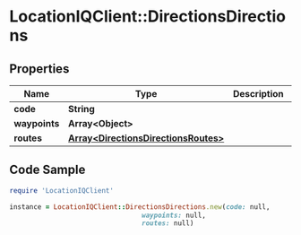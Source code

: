 # LocationIQClient::DirectionsDirections

## Properties

Name | Type | Description | Notes
------------ | ------------- | ------------- | -------------
**code** | **String** |  | [optional] 
**waypoints** | **Array&lt;Object&gt;** |  | [optional] 
**routes** | [**Array&lt;DirectionsDirectionsRoutes&gt;**](DirectionsDirectionsRoutes.md) |  | [optional] 

## Code Sample

```ruby
require 'LocationIQClient'

instance = LocationIQClient::DirectionsDirections.new(code: null,
                                 waypoints: null,
                                 routes: null)
```


